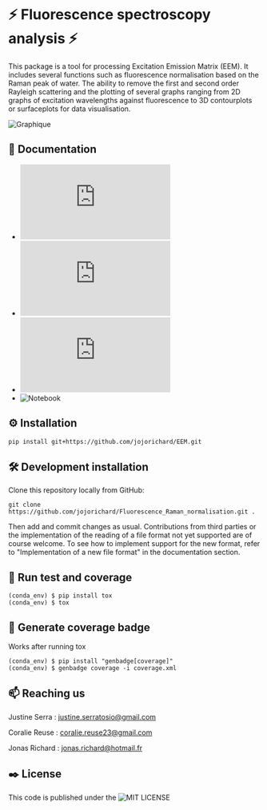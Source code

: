 # ⚡ Fluorescence spectroscopy analysis ⚡

This package is a tool for processing Excitation Emission Matrix (EEM). It includes several functions such as fluorescence normalisation based on the Raman peak of water. The ability to remove the first and second order Rayleigh scattering and the plotting of several graphs ranging from 2D graphs of excitation wavelengths against fluorescence to 3D contourplots or surfaceplots for data visualisation.

![Graphique](https://github.com/jojorichard/Fluorescence_Raman_normalisation/assets/160777950/dc2cf7c0-6011-45c3-bb12-784114e40ce0)


## :notebook_with_decorative_cover: Documentation
  - ![Description of all the features](https://github.com/jojorichard/Fluorescence_Raman_normalisation/blob/main/documentation%20/Features_description.md)
  - ![Implementation of a new file format](https://github.com/jojorichard/Fluorescence_Raman_normalisation/blob/main/documentation%20/Implementation_of_a_new_file_format%20.md)
  - ![How to use the package](https://github.com/jojorichard/Fluorescence_Raman_normalisation/blob/main/documentation%20/How_to_use_the_package.md)
  - ![Notebook](https://github.com/jojorichard/Fluorescence_Raman_normalisation/blob/main/notebook/project_report.ipynb)
    
## ⚙️ Installation
```
pip install git+https://github.com/jojorichard/EEM.git
```

## 🛠️ Development installation
Clone this repository locally from GitHub:
```
git clone https://github.com/jojorichard/Fluorescence_Raman_normalisation.git .
```
Then add and commit changes as usual. 
Contributions from third parties or the implementation of the reading of a file format not yet supported are of course welcome. To see how to implement support for the new format, refer to "Implementation of a new file format" in the documentation section.

## 🔎 Run test and coverage
```
(conda_env) $ pip install tox
(conda_env) $ tox
```
## 🔌 Generate coverage badge
Works after running tox
```
(conda_env) $ pip install "genbadge[coverage]"
(conda_env) $ genbadge coverage -i coverage.xml
```


## 📫 Reaching us 
Justine Serra : justine.serratosio@gmail.com

Coralie Reuse : coralie.reuse23@gmail.com

Jonas Richard : jonas.richard@hotmail.fr
## ✒️ License
This code is published under the ![MIT LICENSE](https://github.com/jojorichard/Fluorescence_Raman_normalisation/blob/main/LICENSE)
